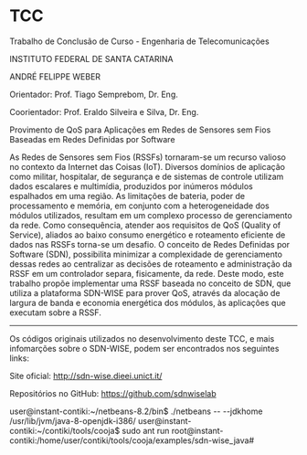 # TCC
Trabalho de Conclusão de Curso - Engenharia de Telecomunicações  

INSTITUTO FEDERAL DE SANTA CATARINA

ANDRÉ FELIPPE WEBER

Orientador: Prof. Tiago Semprebom, Dr. Eng.

Coorientador: Prof. Eraldo Silveira e Silva, Dr. Eng.

Provimento de QoS para Aplicações em Redes de Sensores sem Fios Baseadas em Redes Definidas por Software

As Redes de Sensores sem Fios (RSSFs) tornaram-se um recurso valioso no contexto da Internet das Coisas
(IoT). Diversos domínios de aplicação como militar, hospitalar, de segurança e de sistemas de controle
utilizam dados escalares e multimídia, produzidos por inúmeros módulos espalhados em uma região. As
limitações de bateria, poder de processamento e memória, em conjunto com a heterogeneidade dos módulos
utilizados, resultam em um complexo processo de gerenciamento da rede. Como consequência, atender aos
requisitos de QoS (Quality of Service), aliados ao baixo consumo energético e roteamento eficiente de dados
nas RSSFs torna-se um desafio. O conceito de Redes Definidas por Software (SDN), possibilita minimizar
a complexidade de gerenciamento dessas redes ao centralizar as decisões de roteamento e administração
da RSSF em um controlador separa, fisicamente, da rede. Deste modo, este trabalho propõe implementar
uma RSSF baseada no conceito de SDN, que utiliza a plataforma SDN-WISE para prover QoS, através da
alocação de largura de banda e economia energética dos módulos, às aplicações que executam sobre a
RSSF.

---------------------

Os códigos originais utilizados no desenvolvimento deste TCC, e mais infomarções sobre o SDN-WISE, podem ser encontrados nos seguintes links:

Site oficial: http://sdn-wise.dieei.unict.it/


Repositórios no GitHub: https://github.com/sdnwiselab


user@instant-contiki:~/netbeans-8.2/bin$ ./netbeans -- --jdkhome /usr/lib/jvm/java-8-openjdk-i386/
user@instant-contiki:~/contiki/tools/cooja$ sudo ant run
root@instant-contiki:/home/user/contiki/tools/cooja/examples/sdn-wise_java#

